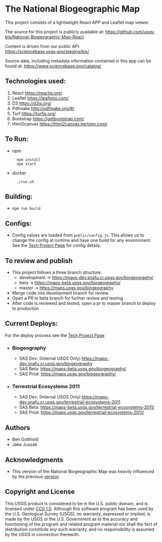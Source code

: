 # The National Biogeographic Map

This project consists of a lightweight React APP and Leaflet map viewer.

The source for this project is publicly available at:
https://github.com/usgs-bis/National-Biogeographic-Map-React

Content is driven from our public API:
https://sciencebase.usgs.gov/staging/bis/

Source data, including metadata information contained in this app can be found at:
https://www.sciencebase.gov/catalog/

## Technologies used:
1. React https://reactjs.org/
2. Leaflet https://leafletjs.com/
3. D3 https://d3js.org/
4. Pdfmake http://pdfmake.org/#/
5. Turf https://turfjs.org/
6. Bootstrap https://getbootstrap.com/
7. Html2canvas https://html2canvas.hertzen.com/

## To Run:

* npm

        npm install
        npm start

* docker

        ./run.sh

## Building:

* `npm run build`

## Configs:
* Config values are loaded from `public/config.js`. This allows us to change the config at runtime and have one build for any environment. See the 
[Tech Project Page](https://my.usgs.gov/confluence/pages/viewpage.action?spaceKey=fortproj&title=National+Biogeographic+Map+%28NBM%29+Technical+Project+Page) for config details.

## To review and publish

* This project follows a three branch structure.
     * development ->  https://maps-dev.snafu.cr.usgs.gov/biogeography/
     * beta ->  https://maps-beta.usgs.gov/biogeography/
     * master -> https://maps.usgs.gov/biogeography
* Merge code into development branch for review
* Open a PR to beta branch for further review and testing
* After code is reviewed and tested, open a pr to master branch to deploy to production

## Current Deploys:

For the deploy process see the [Tech Project Page](https://doimspp.sharepoint.com/sites/usgs-fort-development/SitePages/BCB.aspx)

* ### Biogeography

    * SAS Dev: (Internal USGS Only) https://maps-dev.snafu.cr.usgs.gov/biogeography
    * SAS Beta: https://maps-beta.usgs.gov/biogeography/
    * SAS Prod: https://maps.usgs.gov/biogeography/

* ### Terrestrial Ecosystems 2011

    * SAS Dev: (Internal USGS Only) https://maps-dev.snafu.cr.usgs.gov/terrestrial-ecosystems-2011
    * SAS Beta: https://maps-beta.usgs.gov/terrestrial-ecosystems-2011/
    * SAS Prod: https://maps.usgs.gov/terrestrial-ecosystems-2011/

## Authors

* Ben Gotthold
* Jake Juszak

## Acknowledgments

* This version of the  National Biogeographic Map was heavily influenced by the previous <a href="https://github.com/usgs-bis/nbm_front_end" target="_blank">version</a>


## Copyright and License

<p>This USGS product is considered to be in the U.S. public domain, and is licensed under <a href="https://creativecommons.org/publicdomain/zero/1.0/" target="_blank">CC0 1.0</a>.
Although this software program has been used by the U.S. Geological Survey (USGS), no warranty, expressed or implied, is made by the USGS or the U.S. Government as to the accuracy and functioning of the program and related program material nor shall the fact of distribution constitute any such warranty, and no responsibility is assumed by the USGS in connection therewith. </p>
